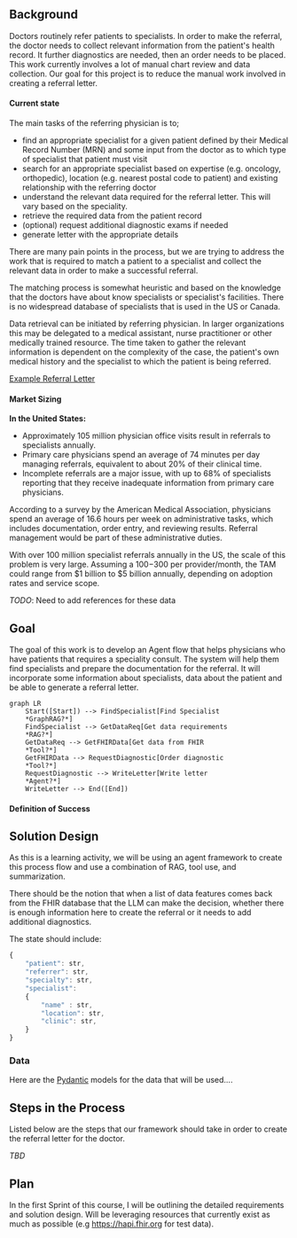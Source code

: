## Background
Doctors routinely refer patients to specialists. In order to make the referral, the doctor needs to collect relevant information from the patient's health record. It further diagnostics are needed, then an order needs to be placed. This work currently involves a lot of manual chart review and data collection. Our goal for this project is to reduce the manual work involved in creating a referral letter. 

#### Current state

The main tasks of the referring physician is to;
- find an appropriate specialist for a given patient defined by their Medical Record Number (MRN) and some input from the doctor as to which type of specialist that patient must visit
- search for an appropriate specialist based on expertise (e.g. oncology, orthopedic), location (e.g. nearest postal code to patient) and existing relationship with the referring doctor 
- understand the relevant data required for the referral letter. This will vary based on the speciality.
- retrieve the required data from the patient record
- (optional) request additional diagnostic exams if needed
- generate letter with the appropriate details

There are many pain points in the process, but we are trying to address the work that is required to match a patient to a specialist and collect the relevant data in order to make a successful referral. 

The matching process is somewhat heuristic and based on the knowledge that the doctors have about know specialists or specialist's facilities. There is no widespread database of specialists that is used in the US or Canada.

Data retrieval can be initiated by referring physician. In larger organizations this may be delegated to a medical assistant, nurse practitioner or other medically trained resource. The time taken to gather the relevant information is dependent on the complexity of the case, the patient's own medical history and the specialist to which the patient is being referred.

[Example Referral Letter](https://www.sahealth.sa.gov.au/wps/wcm/connect/17574169-f2f5-4c96-bc2a-e17385a52940/Cardiology+Referral+Letter.pdf?MOD=AJPERES&amp;CACHEID=ROOTWORKSPACE-17574169-f2f5-4c96-bc2a-e17385a52940-obVto9v)

#### Market Sizing
**In the United States:**
- Approximately 105 million physician office visits result in referrals to specialists annually.
- Primary care physicians spend an average of 74 minutes per day managing referrals, equivalent to about 20% of their clinical time.
- Incomplete referrals are a major issue, with up to 68% of specialists reporting that they receive inadequate information from primary care physicians.

According to a survey by the American Medical Association, physicians spend an average of 16.6 hours per week on administrative tasks, which includes documentation, order entry, and reviewing results. Referral management would be part of these administrative duties.

With over 100 million specialist referrals annually in the US, the scale of this problem is very large. Assuming a $100-$300 per provider/month, the TAM could range from $1 billion to $5 billion annually, depending on adoption rates and service scope.

*TODO*: Need to add references for these data

## Goal
The goal of this work is to develop an Agent flow that helps physicians who have patients that requires a speciality consult. The system will help them find specialists and prepare the documentation for the referral. It will incorporate some information about specialists, data about the patient and be able to generate a referral letter.

```mermaid
graph LR
    Start([Start]) --> FindSpecialist[Find Specialist 
    *GraphRAG?*]
    FindSpecialist --> GetDataReq[Get data requirements 
    *RAG?*]
    GetDataReq --> GetFHIRData[Get data from FHIR 
    *Tool?*]
    GetFHIRData --> RequestDiagnostic[Order diagnostic
    *Tool?*]
    RequestDiagnostic --> WriteLetter[Write letter 
    *Agent?*]
    WriteLetter --> End([End])
```

#### Definition of Success


## Solution Design
As this is a learning activity, we will be using an agent framework to create this process flow and use a combination of RAG, tool use, and summarization. 

There should be the notion that when a list of data features comes back from the FHIR database that the LLM can make the decision, whether there is enough information here to create the referral or it needs to add additional diagnostics.

The state should include:

```jsx
{
	"patient": str,
	"referrer": str,
	"specialty": str,
	"specialist": 
	{
		"name" : str,
		"location": str,
		"clinic": str,
	}
}
```

### Data

Here are the [Pydantic](https://docs.pydantic.dev/latest/) models for the data that will be used....

## Steps in the Process
Listed below are the steps that our framework should take in order to create the referral letter for the doctor.

*TBD*

## Plan
In the first Sprint of this course, I will be outlining the detailed requirements and solution design. Will be leveraging resources that currently exist as much as possible (e.g https://hapi.fhir.org for test data). 